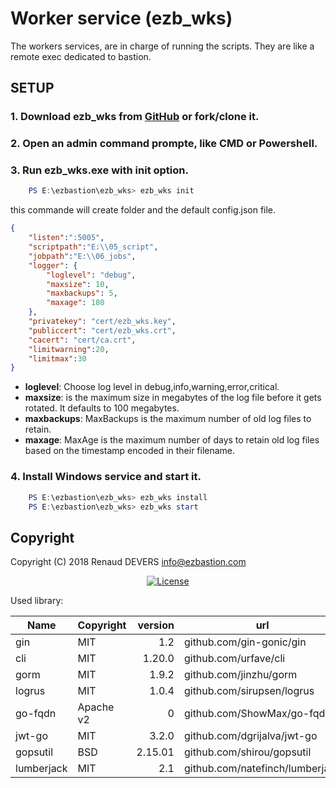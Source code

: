 #  Worker service (ezb_wks)

The workers services, are in charge of running the scripts. They are like a remote exec dedicated to bastion.


## SETUP


### 1. Download ezb_wks from [GitHub](<https://github.com/ezBastion/ezb_wks/releases/latest>) or fork/clone it.

### 2. Open an admin command prompte, like CMD or Powershell.

### 3. Run ezb_wks.exe with **init** option.

```powershell
    PS E:\ezbastion\ezb_wks> ezb_wks init
```

this commande will create folder and the default config.json file.

```json
{
    "listen":":5005",
    "scriptpath":"E:\\05_script",
    "jobpath":"E:\\06_jobs",
    "logger": {
        "loglevel": "debug",
        "maxsize": 10,
        "maxbackups": 5,
        "maxage": 180
    },
    "privatekey": "cert/ezb_wks.key",
    "publiccert": "cert/ezb_wks.crt",
    "cacert": "cert/ca.crt",
    "limitwarning":20,
    "limitmax":30
}
```

- **loglevel**: Choose log level in debug,info,warning,error,critical.
- **maxsize**: is the maximum size in megabytes of the log file before it gets rotated. It defaults to 100 megabytes.
- **maxbackups**: MaxBackups is the maximum number of old log files to retain.
- **maxage**: MaxAge is the maximum number of days to retain old log files based on the timestamp encoded in their filename.


### 4. Install Windows service and start it.

```powershell
    PS E:\ezbastion\ezb_wks> ezb_wks install
    PS E:\ezbastion\ezb_wks> ezb_wks start
```




## Copyright

Copyright (C) 2018 Renaud DEVERS info@ezbastion.com
<p align="center">
<a href="LICENSE"><img src="https://img.shields.io/badge/license-AGPL%20v3-blueviolet.svg?style=for-the-badge&logo=gnu" alt="License"></a></p>


Used library:

Name      | Copyright | version | url
----------|-----------|--------:|----------------------------
gin       | MIT       | 1.2     | github.com/gin-gonic/gin
cli       | MIT       | 1.20.0  | github.com/urfave/cli
gorm      | MIT       | 1.9.2   | github.com/jinzhu/gorm
logrus    | MIT       | 1.0.4   | github.com/sirupsen/logrus
go-fqdn   | Apache v2 | 0       | github.com/ShowMax/go-fqdn
jwt-go    | MIT       | 3.2.0   | github.com/dgrijalva/jwt-go
gopsutil  | BSD       | 2.15.01 | github.com/shirou/gopsutil
lumberjack| MIT       | 2.1     | github.com/natefinch/lumberjack
